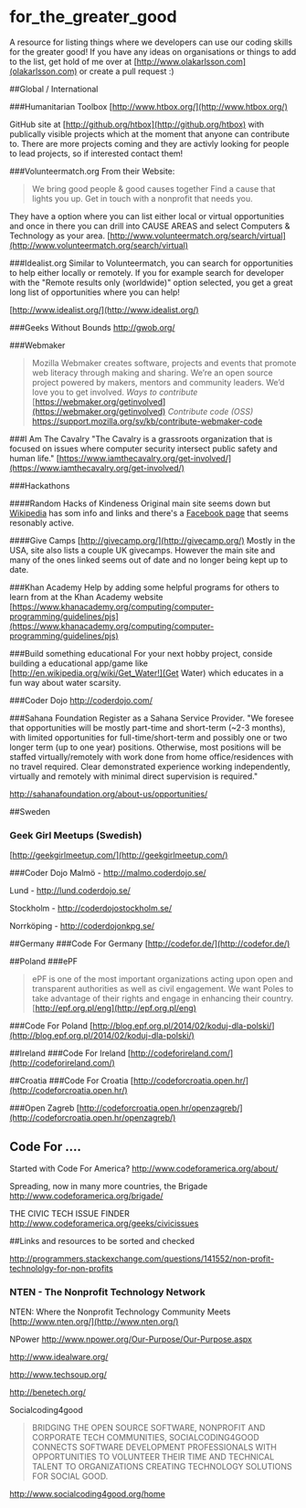 for_the_greater_good
====================

A resource for listing things where we developers can use our coding skills for the greater good!
If you have any ideas on organisations or things to add to the list, get hold of me over at [http://www.olakarlsson.com](olakarlsson.com) or create a pull request :)


##Global / International

###Humanitarian Toolbox
[http://www.htbox.org/](http://www.htbox.org/)

GitHub site at [http://github.org/htbox](http://github.org/htbox) with publically visible projects which at the moment that anyone can contribute to.
There are more projects coming and they are activly looking for people to lead projects, so if interested contact them!
 
###Volunteermatch.org
From their Website:
>We bring good people & good causes together
>Find a cause that lights you up. Get in touch with a nonprofit that needs you. 

They have a option where you can list either local or virtual opportunities and once in there you can drill into CAUSE AREAS and select Computers & Technology as your area.
[http://www.volunteermatch.org/search/virtual](http://www.volunteermatch.org/search/virtual)

###Idealist.org
Similar to Volunteermatch, you can search for opportunities to help either locally or remotely. If you for example search for developer with the "Remote results only (worldwide)" option selected, you get a great long list of opportunities where you can help!

[http://www.idealist.org/](http://www.idealist.org/)


###Geeks Without Bounds
http://gwob.org/

###Webmaker
>Mozilla Webmaker creates software, projects and events that promote web literacy through making and sharing. We’re an open source project powered by makers, mentors and community leaders. We’d love you to get involved.
*Ways to contribute*
[https://webmaker.org/getinvolved](https://webmaker.org/getinvolved)
*Contribute code (OSS)*
https://support.mozilla.org/sv/kb/contribute-webmaker-code

###I Am The Cavalry
"The Cavalry is a grassroots organization that is focused on issues where computer security intersect public safety and human life."
[https://www.iamthecavalry.org/get-involved/](https://www.iamthecavalry.org/get-involved/)

###Hackathons

####Random Hacks of Kindeness
Original main site seems down but [Wikipedia](http://en.wikipedia.org/wiki/Random_Hacks_of_Kindness) has som info and links
and there's a [Facebook page](https://www.facebook.com/RandomHacks) that seems resonably active.

####Give Camps
[http://givecamp.org/](http://givecamp.org/)
Mostly in the USA, site also lists a couple UK givecamps. However the main site and many of the ones linked seems out of date and no longer being kept up to date.

###Khan Academy
Help by adding some helpful programs for others to learn from at the Khan Academy website
[https://www.khanacademy.org/computing/computer-programming/guidelines/pjs](https://www.khanacademy.org/computing/computer-programming/guidelines/pjs)

###Build something educational
For your next hobby project, conside building a educational app/game like [http://en.wikipedia.org/wiki/Get_Water!](Get Water) which educates in a fun way about water scarsity.

###Coder Dojo
http://coderdojo.com/

###Sahana Foundation
Register as a Sahana Service Provider.
"We foresee that opportunities will be mostly part-time and short-term (~2-3 months), with limited opportunities for full-time/short-term and possibly one or two longer term (up to one year) positions.
Otherwise, most positions will be staffed virtually/remotely with work done from home office/residences with no travel required. Clear demonstrated experience working independently, virtually and remotely with minimal direct supervision is required."

http://sahanafoundation.org/about-us/opportunities/

##Sweden
### Geek Girl Meetups (Swedish)
[http://geekgirlmeetup.com/](http://geekgirlmeetup.com/)

###Coder Dojo
Malmö - http://malmo.coderdojo.se/

Lund - http://lund.coderdojo.se/

Stockholm - http://coderdojostockholm.se/

Norrköping - http://coderdojonkpg.se/

##Germany
###Code For Germany
[http://codefor.de/](http://codefor.de/)

##Poland
###ePF
>ePF is one of the most important organizations acting upon
open and transparent authorities as well as civil engagement.
We want Poles to take advantage of their rights
and engage in enhancing their country. 
[http://epf.org.pl/eng](http://epf.org.pl/eng)

###Code For Poland
[http://blog.epf.org.pl/2014/02/koduj-dla-polski/](http://blog.epf.org.pl/2014/02/koduj-dla-polski/)

##Ireland
###Code For Ireland
[http://codeforireland.com/](http://codeforireland.com/)

##Croatia
###Code For Croatia
[http://codeforcroatia.open.hr/](http://codeforcroatia.open.hr/)

###Open Zagreb
[http://codeforcroatia.open.hr/openzagreb/](http://codeforcroatia.open.hr/openzagreb/)


## Code For ....
Started with Code For America?
http://www.codeforamerica.org/about/

Spreading, now in many more countries, the Brigade
http://www.codeforamerica.org/brigade/

THE CIVIC TECH ISSUE FINDER
http://www.codeforamerica.org/geeks/civicissues



##Links and resources to be sorted and checked

http://programmers.stackexchange.com/questions/141552/non-profit-technololgy-for-non-profits

### NTEN - The Nonprofit Technology Network
NTEN: Where the Nonprofit Technology Community Meets
[http://www.nten.org/](http://www.nten.org/)

NPower
http://www.npower.org/Our-Purpose/Our-Purpose.aspx

http://www.idealware.org/

http://www.techsoup.org/


http://benetech.org/


Socialcoding4good
>BRIDGING THE OPEN SOURCE SOFTWARE, NONPROFIT AND CORPORATE TECH COMMUNITIES, SOCIALCODING4GOOD CONNECTS SOFTWARE DEVELOPMENT PROFESSIONALS WITH OPPORTUNITIES TO VOLUNTEER THEIR TIME AND TECHNICAL TALENT TO ORGANIZATIONS CREATING TECHNOLOGY SOLUTIONS FOR SOCIAL GOOD.

http://www.socialcoding4good.org/home

